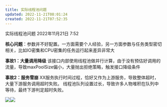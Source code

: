 ```yaml
---
title: 实际线程池问题
updated: 2022-11-21T08:01:24
created: 2022-11-21T07:52:35
---
```


实际线程池问题
2022年11月21日
7:52

**核心问题**：参数并不好配置。一方面需要个人经验，另一方面参数与任务类型密切相关，比如IO密集和CPU密集的任务运行起来差异非常大

**事故1：大量调用降级**
该接口内部使用线程池做并行计算，由于没有预估好调用的流量，导致maxPoolSize偏小，大量抛出拒绝策略，触发接口降级条件

**事故2：服务雪崩**
XX服务执行时间过程，恰好又作为上游服务，导致整体超时，大量下游服务调用超时失败。
线程池队列设置过长，导致许多人物堆积在队列中等待，最终下游判定超时失败。

![](C:\Users\82609\AppData\Local\Temp\Java\pandoc/media/image1.png)![](C:\Users\82609\AppData\Local\Temp\Java\pandoc/media/image2.png)
